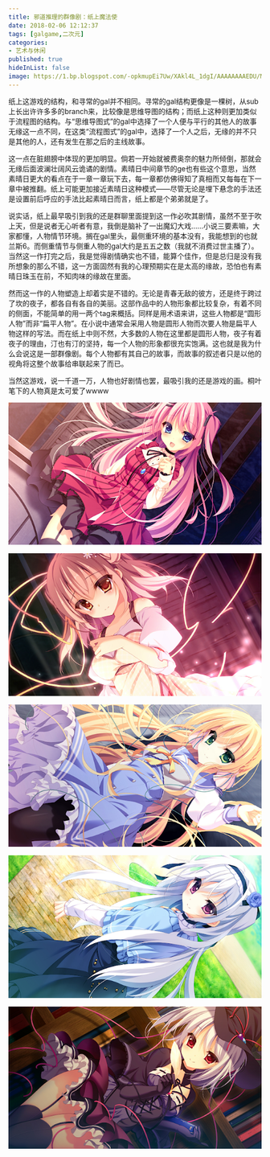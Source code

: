 ```yaml
---
title: 邪道推理的群像剧：纸上魔法使
date: 2018-02-06 12:12:37
tags: [galgame,二次元]
categories:
- 艺术与休闲
published: true
hideInList: false
image: https://1.bp.blogspot.com/-opkmupEi7Uw/XAkl4L_1dgI/AAAAAAAAEDU/MUdoaWw0zfAm5KinM9kEgeaVXn8g8BlDgCLcBGAs/s640/Snipaste_2018-12-06_21-35-08.png
---
```

纸上这游戏的结构，和寻常的gal并不相同。寻常的gal结构更像是一棵树，从sub上长出许许多多的branch来，比较像是思维导图的结构；而纸上这种则更加类似于流程图的结构。与“思维导图式”的gal中选择了一个人便与平行的其他人的故事无缘这一点不同，在这类“流程图式”的gal中，选择了一个人之后，无缘的并不只是其他的人，还有发生在那之后的主线故事。

这一点在脏翅膀中体现的更加明显。倘若一开始就被费奥奈的魅力所倾倒，那就会无缘后面波澜壮阔风云诡谲的剧情。素晴日中间章节的ge也有些这个意思，当然素晴日更大的看点在于一章一章玩下去，每一章都仿佛得知了真相而又每每在下一章中被推翻。纸上可能更加接近素晴日这种模式——尽管无论是埋下悬念的手法还是设置前后呼应的手法比起素晴日而言，纸上都是个弟弟就是了。

说实话，纸上最早吸引到我的还是群聊里面提到这一作必吹其剧情，虽然不至于吹上天，但是说者无心听者有意，我倒是脑补了一出魔幻大戏……小说三要素嘛，大家都懂，人物情节环境。搁在gal里头，最侧重环境的基本没有，我能想到的也就兰斯6。而侧重情节与侧重人物的gal大约是五五之数（我就不消费过世主播了）。当然这一作打完之后，我是觉得剧情确实也不错，能算个佳作，但是总归是没有我所想象的那么不错，这一方面固然有我的心理预期实在是太高的缘故，恐怕也有素晴日珠玉在前，不知肉味的缘故在里面。

然而这一作的人物塑造上却着实是不错的。无论是青春无敌的彼方，还是终于跨过了坎的夜子，都各自有各自的美丽。这部作品中的人物形象都比较复杂，有着不同的侧面，不能简单的用一两个tag来概括。同样是用术语来讲，这些人物都是“圆形人物”而非“扁平人物”。在小说中通常会采用人物是圆形人物而次要人物是扁平人物这样的写法。而在纸上中则不然，大多数的人物在这里都是圆形人物，夜子有着夜子的理由，汀也有汀的坚持，每一个人物的形象都很充实饱满。这也就是我为什么会说这是一部群像剧。每个人物都有其自己的故事，而故事的叙述者只是以他的视角将这整个故事给串联起来了而已。

当然这游戏，说一千道一万，人物也好剧情也罢，最吸引我的还是游戏的画。桐叶笔下的人物真是太可爱了wwww

![](https://raw.githubusercontent.com/yuukoamamiya/pic/master/20190508121258.png)

![](https://raw.githubusercontent.com/yuukoamamiya/pic/master/20190508121353.png)

![](https://raw.githubusercontent.com/yuukoamamiya/pic/master/20190508121415.png)

![](https://raw.githubusercontent.com/yuukoamamiya/pic/master/20190508121435.png)

![](https://raw.githubusercontent.com/yuukoamamiya/pic/master/20190508121450.png)